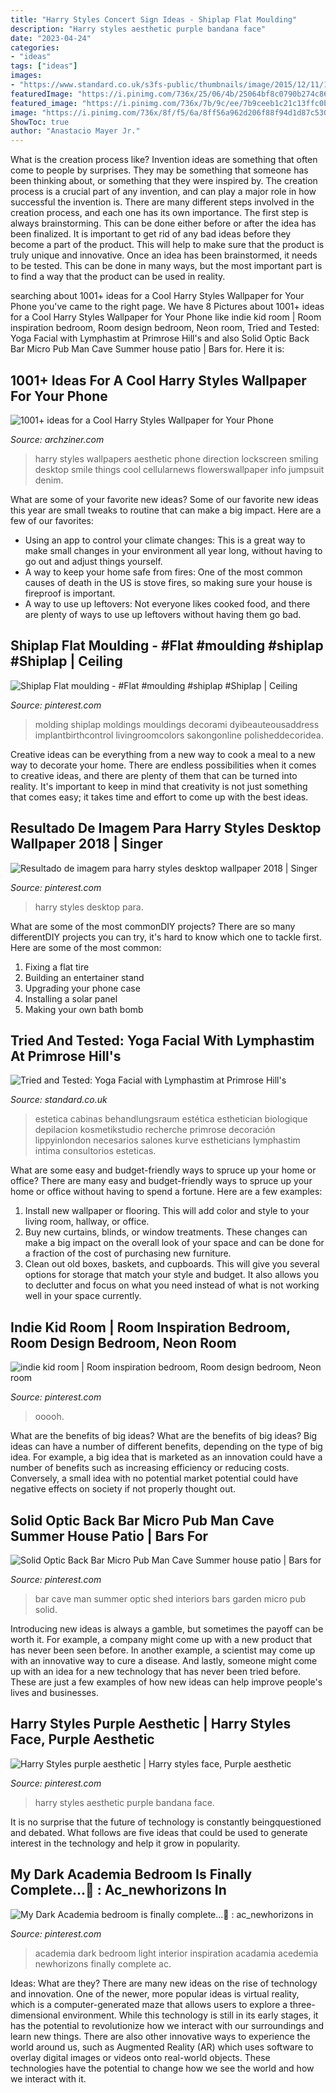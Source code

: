 ```yaml
---
title: "Harry Styles Concert Sign Ideas - Shiplap Flat Moulding"
description: "Harry styles aesthetic purple bandana face"
date: "2023-04-24"
categories:
- "ideas"
tags: ["ideas"]
images:
- "https://www.standard.co.uk/s3fs-public/thumbnails/image/2015/12/11/15/aestheticslab.jpg"
featuredImage: "https://i.pinimg.com/736x/25/06/4b/25064bf8c0790b274c86d2fe977eaae9.jpg"
featured_image: "https://i.pinimg.com/736x/7b/9c/ee/7b9ceeb1c21c13ffc0b1e68ffe4e2b2a.jpg"
image: "https://i.pinimg.com/736x/8f/f5/6a/8ff56a962d206f88f94d1d87c5301567.jpg"
ShowToc: true
author: "Anastacio Mayer Jr."
---
```



What is the creation process like?
Invention ideas are something that often come to people by surprises. They may be something that someone has been thinking about, or something that they were inspired by. The creation process is a crucial part of any invention, and can play a major role in how successful the invention is. There are many different steps involved in the creation process, and each one has its own importance. 
The first step is always brainstorming. This can be done either before or after the idea has been finalized. It is important to get rid of any bad ideas before they become a part of the product. This will help to make sure that the product is truly unique and innovative. Once an idea has been brainstormed, it needs to be tested. This can be done in many ways, but the most important part is to find a way that the product can be used in reality.

	

		
searching about 1001+ ideas for a Cool Harry Styles Wallpaper for Your Phone you've came to the right page. We have 8 Pictures about 1001+ ideas for a Cool Harry Styles Wallpaper for Your Phone like indie kid room | Room inspiration bedroom, Room design bedroom, Neon room, Tried and Tested: Yoga Facial with Lymphastim at Primrose Hill&#039;s and also Solid Optic Back Bar Micro Pub Man Cave Summer house patio | Bars for. Here it is:
		
    
## 1001+ Ideas For A Cool Harry Styles Wallpaper For Your Phone

<img loading=lazy src="https://archziner.com/wp-content/uploads/2021/01/its-the-little-things-in-life-written-over-photo-of-harry-smiling-wearing-black-shirt-aesthetic-harry-styles.jpg" onerror="this.onerror=null;this.src='https://tse4.mm.bing.net/th?id=OIP.2cy_2krKZnsvF8IRa-IzvgHaNK&amp;pid=15.1';" alt="1001+ ideas for a Cool Harry Styles Wallpaper for Your Phone">

_Source: archziner.com_

>harry styles wallpapers aesthetic phone direction lockscreen smiling desktop smile things cool cellularnews flowerswallpaper info jumpsuit denim. 

	

What are some of your favorite new ideas?
Some of our favorite new ideas this year are small tweaks to routine that can make a big impact. Here are a few of our favorites: 
- Using an app to control your climate changes: This is a great way to make small changes in your environment all year long, without having to go out and adjust things yourself. 
- A way to keep your home safe from fires: One of the most common causes of death in the US is stove fires, so making sure your house is fireproof is important. 
- A way to use up leftovers: Not everyone likes cooked food, and there are plenty of ways to use up leftovers without having them go bad.

    
## Shiplap Flat Moulding - #Flat #moulding #shiplap #Shiplap | Ceiling

<img loading=lazy src="https://i.pinimg.com/736x/ee/49/d7/ee49d7905deabf305a120e339dbef294.jpg" onerror="this.onerror=null;this.src='https://tse1.mm.bing.net/th?id=OIP.r4Uu30Gsx1ghyHxn-kt40gHaJ3&amp;pid=15.1';" alt="Shiplap Flat moulding - #Flat #moulding #shiplap #Shiplap | Ceiling">

_Source: pinterest.com_

>molding shiplap moldings mouldings decorami dyibeauteousaddress implantbirthcontrol livingroomcolors sakongonline polisheddecoridea. 

	

Creative ideas can be everything from a new way to cook a meal to a new way to decorate your home. There are endless possibilities when it comes to creative ideas, and there are plenty of them that can be turned into reality. It's important to keep in mind that creativity is not just something that comes easy; it takes time and effort to come up with the best ideas.

    
## Resultado De Imagem Para Harry Styles Desktop Wallpaper 2018 | Singer

<img loading=lazy src="https://i.pinimg.com/736x/8f/f5/6a/8ff56a962d206f88f94d1d87c5301567.jpg" onerror="this.onerror=null;this.src='https://tse4.mm.bing.net/th?id=OIP.NnWGsyIV_fmLpsk-BkItAgHaNK&amp;pid=15.1';" alt="Resultado de imagem para harry styles desktop wallpaper 2018 | Singer">

_Source: pinterest.com_

>harry styles desktop para. 

	

What are some of the most commonDIY projects?
There are so many differentDIY projects you can try, it's hard to know which one to tackle first. Here are some of the most common: 
1. Fixing a flat tire 
2. Building an entertainer stand 
3. Upgrading your phone case 
4. Installing a solar panel 
5. Making your own bath bomb 

    
## Tried And Tested: Yoga Facial With Lymphastim At Primrose Hill&#039;s

<img loading=lazy src="https://www.standard.co.uk/s3fs-public/thumbnails/image/2015/12/11/15/aestheticslab.jpg" onerror="this.onerror=null;this.src='https://tse3.mm.bing.net/th?id=OIP.QvBMZLASjFH4HxFo9Tfx0AHaE8&amp;pid=15.1';" alt="Tried and Tested: Yoga Facial with Lymphastim at Primrose Hill&#039;s">

_Source: standard.co.uk_

>estetica cabinas behandlungsraum estética esthetician biologique depilacion kosmetikstudio recherche primrose decoración lippyinlondon necesarios salones kurve estheticians lymphastim intima consultorios esteticas. 

	

What are some easy and budget-friendly ways to spruce up your home or office?
There are many easy and budget-friendly ways to spruce up your home or office without having to spend a fortune. Here are a few examples: 
1. Install new wallpaper or flooring. This will add color and style to your living room, hallway, or office. 
2. Buy new curtains, blinds, or window treatments. These changes can make a big impact on the overall look of your space and can be done for a fraction of the cost of purchasing new furniture. 
3. Clean out old boxes, baskets, and cupboards. This will give you several options for storage that match your style and budget. It also allows you to declutter and focus on what you need instead of what is not working well in your space currently. 

    
## Indie Kid Room | Room Inspiration Bedroom, Room Design Bedroom, Neon Room

<img loading=lazy src="https://i.pinimg.com/736x/b9/7f/4a/b97f4ace711da8267fd73e712106e156.jpg" onerror="this.onerror=null;this.src='https://tse1.mm.bing.net/th?id=OIP.-ZSCDtoVfDyksy29mnE6zQHaJ3&amp;pid=15.1';" alt="indie kid room | Room inspiration bedroom, Room design bedroom, Neon room">

_Source: pinterest.com_

>ooooh. 

	

What are the benefits of big ideas?
What are the benefits of big ideas? Big ideas can have a number of different benefits, depending on the type of big idea. For example, a big idea that is marketed as an innovation could have a number of benefits such as increasing efficiency or reducing costs. Conversely, a small idea with no potential market potential could have negative effects on society if not properly thought out.

    
## Solid Optic Back Bar Micro Pub Man Cave Summer House Patio | Bars For

<img loading=lazy src="https://i.pinimg.com/736x/7b/9c/ee/7b9ceeb1c21c13ffc0b1e68ffe4e2b2a.jpg" onerror="this.onerror=null;this.src='https://tse1.mm.bing.net/th?id=OIP.yJ9vt5nMFZWYldUt3Qw3MQHaFj&amp;pid=15.1';" alt="Solid Optic Back Bar Micro Pub Man Cave Summer house patio | Bars for">

_Source: pinterest.com_

>bar cave man summer optic shed interiors bars garden micro pub solid. 

	

Introducing new ideas is always a gamble, but sometimes the payoff can be worth it. For example, a company might come up with a new product that has never been seen before. In another example, a scientist may come up with an innovative way to cure a disease. And lastly, someone might come up with an idea for a new technology that has never been tried before. These are just a few examples of how new ideas can help improve people's lives and businesses.

    
## Harry Styles Purple Aesthetic | Harry Styles Face, Purple Aesthetic

<img loading=lazy src="https://i.pinimg.com/736x/25/06/4b/25064bf8c0790b274c86d2fe977eaae9.jpg" onerror="this.onerror=null;this.src='https://tse2.mm.bing.net/th?id=OIP.iB9SWbr0ZLdA1RdEeGjIbQHaKb&amp;pid=15.1';" alt="Harry Styles purple aesthetic | Harry styles face, Purple aesthetic">

_Source: pinterest.com_

>harry styles aesthetic purple bandana face. 

	

It is no surprise that the future of technology is constantly beingquestioned and debated. What follows are five ideas that could be used to generate interest in the technology and help it grow in popularity.

    
## My Dark Academia Bedroom Is Finally Complete...🧳 : Ac_newhorizons In

<img loading=lazy src="https://i.pinimg.com/736x/8d/b7/5d/8db75df0827447ad1c5ff0c9e3c83048.jpg" onerror="this.onerror=null;this.src='https://tse3.mm.bing.net/th?id=OIP.5PYi6soBr7pdwQKpfDhWfQHaEJ&amp;pid=15.1';" alt="My Dark Academia bedroom is finally complete...🧳 : ac_newhorizons in">

_Source: pinterest.com_

>academia dark bedroom light interior inspiration acadamia acedemia newhorizons finally complete ac. 

	

Ideas: What are they?
There are many new ideas on the rise of technology and innovation. One of the newer, more popular ideas is virtual reality, which is a computer-generated maze that allows users to explore a three-dimensional environment. While this technology is still in its early stages, it has the potential to revolutionize how we interact with our surroundings and learn new things. There are also other innovative ways to experience the world around us, such as Augmented Reality (AR) which uses software to overlay digital images or videos onto real-world objects. These technologies have the potential to change how we see the world and how we interact with it.


